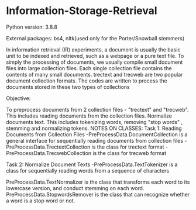 # Information-Storage-Retrieval
Python version: 3.8.8

External packages: bs4, nltk(used only for the Porter/Snowball stemmers)

In information retrieval (IR) experiments, a document is usually the basic unit to be indexed and
retrieved, such as a webpage or a pure text file. To simply the processing of documents, we
usually compile small document files into large collection files. Each single collection file
contains the contents of many small documents. trectext and trecweb are two popular document collection formats. The codes are written to process the documents stored in these two types of collections

Objective:

To preprocess documents from 2 collection files - "trectext" and "trecweb". This includes reading documents from the collection files.
Normalize documents text. This includes tokenizing words, removing "stop words" , stemming and normalizing tokens.
NOTES ON CLASSES:
Task 1: Reading Documents from Collection Files
-PreProcessData.DocumentCollection is a general interface for sequentially reading
documents from collection files
-PreProcessData.TrectextCollection is the class for trectext format
-PreProcessData.TrecwebCollection is the class for trecweb format

Task 2: Normalize Document Texts
-PreProcessData.TextTokenizer is a class for sequentially reading words from a sequence of
characters

PreProcessData.TextNormalizer is the class that transforms each word to its lowercase
version, and conduct stemming on each word.
PreProcessData.StopwordsRemover is the class that can recognize whether a word is a stop
word or not.
